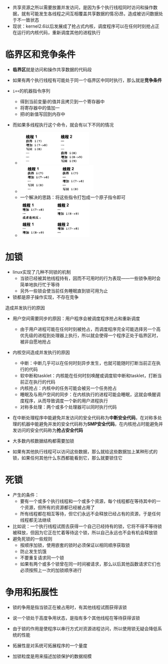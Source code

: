 - 共享资源之所以需要放置并发访问，是因为多个执行线程同时访问和操作数据，就有可能发生各线程之间互相覆盖共享数据的情况i昂，造成被访问数据处于不一致状态
- 现状：kernel2.6以后发展成了抢占式内核，调度程序可以在任何时刻抢占正在运行的内核代码，重新调度其他的进程执行



# 临界区和竞争条件

- **临界区**就是访问和操作共享数据的代码段
- 如果有两个执行线程有可能处于同一个临界区中同时执行，那么就是**竞争条件**



- `i++`的机器指令序列
  - 得到当前变量i的值并且拷贝到一个寄存器中
  - 将寄存器中的值加一
  - 把i的新值写回到内存中
- 而如果多线程执行这个命令，就会有以下不同的情况
  - ![](image/单个变量_01.png)
  - ![](image/单个变量_02.png)
  - 一个解决的思路：将这些指令打包成一个原子指令即可
  - ![](image/单个变量_03.png)



# 加锁

- linux实现了几种不同锁的机制
  - 当锁已经被其他线程持有，因而不可用时的行为表现——一些锁争用时会简单地执行忙于等待
  - 另外一些锁会使当前任务睡眠直到锁可用为止
- 锁都是原子操作实现，不存在竞争



造成并发执行的原因

- 用户空间需要同步的原因：用户程序会被调度程序抢占和重新调度
  - 由于用户进程可能在任何时刻被抢占，而调度程序完全可能选择另一个高优先级的进程到处理器上执行，所以就会使得一个程序正处于临界区时，被非自愿地抢占
- 内核空间造成并发执行的原因
  - 中断：中断几乎可以在任何时刻异步发生，也就可能随时打断当前正在执行的代码
  - 软中断和tasklet：内核能在任何时刻唤醒或调度软中断和tasklet，打断当前正在执行的代码
  - 内核抢占：内核中的任务可能会被另一个任务抢占
  - 睡眠及与用户空间的同步：在内核执行的进程可能会睡眠，这就会唤醒调度程序，从而导致调度一个新的用户进程执行
  - 对称多处理：两个或多个处理器可以同时执行代码



- 在中断处理程序中能避免并发访问的安全代码称为**中断安全代码**，在对称多处理的机器中能避免并发的安全代码称为**SMP安全代码**，在内核抢占时能避免并发访问的安全代码称为**抢占安全代码**



- 大多数内核数据结构都需要加锁
- 如果有其他执行线程可以访问这些数据，那么就给这些数据加上某种形式的锁，如果任何其他什么东西都能看到它，那么就要锁住它





# 死锁

- 产生的条件：
  - 要有一个或多个执行线程和一个或多个资源，每个线程都在等待其中的一个资源，但所有的资源都已经被占用了
  - 所有线程都在相互等待，但它们永远不会释放已经占有的资源，于是任何线程都无法继续
- 比如说：一个执行线程试图去获得一个自己已经持有的锁，它将不得不等待锁被释放，但因为它正在忙着等待这个锁，所以自己永远也不会有机会释放锁
- 避免死锁的一些规则
  - 按顺序加锁，使用嵌套的锁时必须保证以相同顺序获取锁
  - 防止发生饥饿
  - 不要重复请求同一个锁
  - 如果有两个或多个锁曾在同一时间被请求，那么以后其他函数请求它们也必须按照上一次的加锁顺序进行



# 争用和拓展性

- 锁的争用是指当锁正在被占用时，有其他线程试图获得该锁
- 说一个锁处于高度争用状态，是指有多个其他线程在等待获得该锁
- 由于锁的作用是使程序以串行方式对资源进程访问，所以使用锁无疑会降低系统的性能



- 拓展性是对系统可拓展程序的一个量度
- 加锁粒度是用来描述加锁保护的数据规模